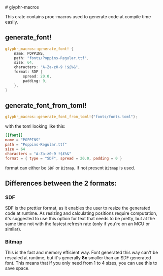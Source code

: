 # glyphr-macros

This crate contains proc-macros used to generate code at compile time easily.

## generate_font!

```rust
glyphr_macros::generate_font! {
    name: POPPINS,
    path: "fonts/Poppins-Regular.ttf",
    size: 64,
    characters: "A-Za-z0-9 !$£%&",
    format: SDF {
        spread: 20.0,
        padding: 0,
    },
}
```

## generate_font_from_toml!

```rust
glyphr_macros::generate_font_from_toml!("fonts/fonts.toml");
```
with the toml looking like this:
```toml
[[font]]
name = "POPPINS"
path = "Poppins-Regular.ttf"
size = 64
characters = "A-Za-z0-9 !$£%&"
format = { type = "SDF", spread = 20.0, padding = 0 }
```

format can either be `SDF` or `Bitmap`. If not present `Bitmap` is used.


## Differences between the 2 formats:

### SDF

SDF is the prettier format, as it enables the user to resize the generated code at runtime.
As resizing and calculating positions require computation, it's suggested to use this option for text that needs to be pretty,
but at the same time not with the fastest refresh rate (only if you're on an MCU or similar).

### Bitmap

This is the fast and memory efficient way. Font generated this way can't be rescaled at runtime, but it's generally **8x** smaller
than an SDF generated font. This means that if you only need from 1 to 4 sizes, you can use this to save space.
